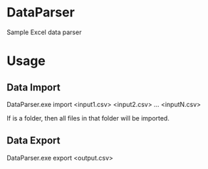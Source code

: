 # DataParser
Sample Excel data parser

# Usage

## Data Import

DataParser.exe import <input1.csv> <input2.csv> ... <inputN.csv>

If <inputN> is a folder, then all files in that folder will be imported.

## Data Export

DataParser.exe export <output.csv>
